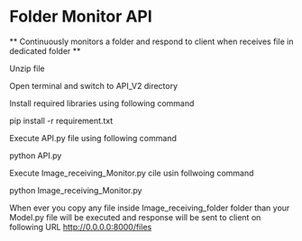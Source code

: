 # Folder Monitor API
** Continuously monitors a folder and respond to client when receives file in dedicated folder **


Unzip file

Open terminal and switch to API_V2 directory

Install required libraries using following command

pip install -r requirement.txt

Execute API.py file using following command

python API.py

Execute Image_receiving_Monitor.py cile usin follwoing command

python Image_receiving_Monitor.py

When ever you copy any file inside Image_receiving_folder folder than your Model.py file will be executed and response will be sent to client on following URL
http://0.0.0.0:8000/files


